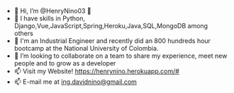 - 👋 Hi, I’m @HenryNino03 👀
- 🌱 I have skills in Python, Django,Vue,JavaScript,Spring,Heroku,Java,SQL,MongoDB among others 
- 🌱 I'm an Industrial Engineer and recently did an 800 hundreds hour bootcamp at the National University of Colombia. 
- 💞️ I’m looking to collaborate on a team to share my experience, meet new people and to grow as a developer
- 📫 Visit my Website! https://henrynino.herokuapp.com/#
- 📫 E-mail me at ing.davidnino@gmail.com

<!---
HenryNino03/HenryNino03 is a ✨ special ✨ repository because its `README.md` (this file) appears on your GitHub profile.
You can click the Preview link to take a look at your changes.
--->
